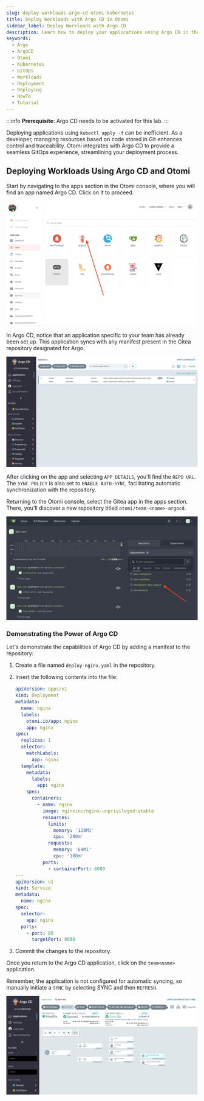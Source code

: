 ```yaml
---
slug: deploy-workloads-argo-cd-otomi-kubernetes
title: Deploy Workloads with Argo CD in Otomi
sidebar_label: Deploy Workloads with Argo CD
description: Learn how to deploy your applications using Argo CD in the Otomi Kubernetes environment with this comprehensive guide. Discover how to manage resources effectively using Git and streamline your deployment process.
keywords:
  - Argo
  - ArgoCD
  - Otomi
  - Kubernetes
  - GitOps
  - Workloads
  - Deployment
  - Deploying
  - HowTo
  - Tutorial
---
```


:::info
**Prerequisite**: Argo CD needs to be activated for this lab.
:::

Deploying applications using `kubectl apply -f` can be inefficient. As a developer, managing resources based on code stored in Git enhances control and traceability. Otomi integrates with Argo CD to provide a seamless GitOps experience, streamlining your deployment process.

## Deploying Workloads Using Argo CD and Otomi

Start by navigating to the apps section in the Otomi console, where you will find an app named Argo CD. Click on it to proceed.

![Argo CD App in Otomi Console](../../img/team-app-argo.png)

In Argo CD, notice that an application specific to your team has already been set up. This application syncs with any manifest present in the Gitea repository designated for Argo.

![Argo CD Team Application Overview](../../img/argo-team-app.png)

After clicking on the app and selecting `APP DETAILS`, you'll find the `REPO URL`. The `SYNC POLICY` is also set to `ENABLE AUTO-SYNC`, facilitating automatic synchronization with the repository.

Returning to the Otomi console, select the Gitea app in the apps section. There, you'll discover a new repository titled `otomi/team-<name>-argocd`.

![Gitea Repository for Argo CD in Otomi](../../img/argo-team-repo.png)

### Demonstrating the Power of Argo CD

Let's demonstrate the capabilities of Argo CD by adding a manifest to the repository:

1. Create a file named `deploy-nginx.yaml` in the repository.
2. Insert the following contents into the file:

   ```yaml
   apiVersion: apps/v1
   kind: Deployment
   metadata:
     name: nginx
     labels:
       otomi.io/app: nginx
       app: nginx
   spec:
     replicas: 1
     selector:
       matchLabels:
         app: nginx
     template:
       metadata:
         labels:
           app: nginx
       spec:
         containers:
           - name: nginx
             image: nginxinc/nginx-unprivileged:stable
             resources:
               limits:
                 memory: '128Mi'
                 cpu: '200m'
               requests:
                 memory: '64Mi'
                 cpu: '100m'
             ports:
               - containerPort: 8080
   ---
   apiVersion: v1
   kind: Service
   metadata:
     name: nginx
   spec:
     selector:
       app: nginx
     ports:
       - port: 80
         targetPort: 8080
   ```

3. Commit the changes to the repository.

Once you return to the Argo CD application, click on the `team<name>` application.

Remember, the application is not configured for automatic syncing, so manually initiate a `SYNC` by selecting SYNC and then `REFRESH`.

![Syncing in ArgoCD](../../img/argo-team-sync.png)


